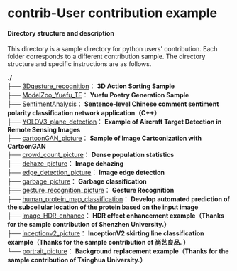 # contrib-User contribution example

#### Directory structure and description

This directory is a sample directory for python users' contribution. Each folder corresponds to a different contribution sample. The directory structure and specific instructions are as follows.  

**./**   
├── [3Dgesture_recognition](./3Dgesture_recognition)： **3D Action Sorting Sample**     
├── [ModelZoo_Yuefu_TF](./ModelZoo_Yuefu_TF)： **Yuefu Poetry Generation Sample**    
├── [SentimentAnalysis](./SentimentAnalysis)： **Sentence-level Chinese comment sentiment polarity classification network application（C++）**    
├── [YOLOV3_plane_detection](./YOLOV3_plane_detection)： **Example of Aircraft Target Detection in Remote Sensing Images**    
├── [cartoonGAN_picture](./cartoonGAN_picture)： **Sample of Image Cartoonization with CartoonGAN**     
├── [crowd_count_picture](./crowd_count_picture)： **Dense population statistics**     
├── [dehaze_picture](./dehaze_picture)： **Image dehazing**     
├── [edge_detection_picture](./edge_detection_picture)： **Image edge detection**     
├── [garbage_picture](./garbage_picture)： **Garbage classification**   
├── [gesture_recognition_picture](./gesture_recognition_picture)： **Gesture Recognition**    
├── [human_protein_map_classification](./human_protein_map_classification)： **Develop automated prediction of the subcellular location of the protein based on the input image**    
├── [image_HDR_enhance](./image_HDR_enhance)： **HDR effect enhancement example（Thanks for the sample contribution of Shenzhen University.）**   
├── [inceptionv2_picture](./inceptionv2_picture)： **InceptionV2 skirting line classification example（Thanks for the sample contribution of 尚艺良品. ）**   
└── [portrait_picture](./portrait_picture)： **Background replacement example（Thanks for the sample contribution of Tsinghua University.）**

 
